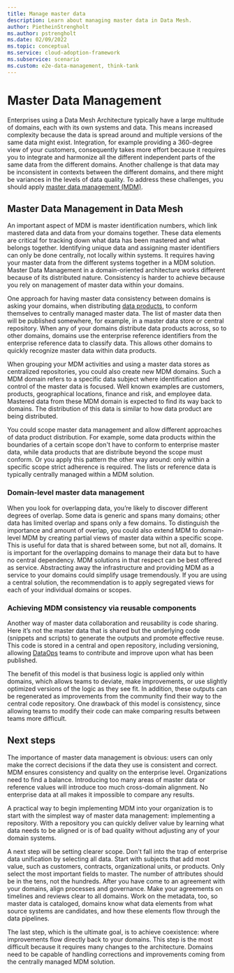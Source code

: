 ```yaml
---
title: Manage master data
description: Learn about managing master data in Data Mesh.
author: PietheinStrengholt
ms.author: pstrengholt
ms.date: 02/09/2022
ms.topic: conceptual
ms.service: cloud-adoption-framework
ms.subservice: scenario
ms.custom: e2e-data-management, think-tank
---
```


# Master Data Management

Enterprises using a Data Mesh Architecture typically have a large multitude of domains, each with its own systems and data. This means increased complexity because the data is spread around and multiple versions of the same data might exist. Integration, for example providing a 360-degree view of your customers, consequently takes more effort because it requires you to integrate and harmonize all the different independent parts of the same data from the different domains. Another challenge is that data may be inconsistent in contexts between the different domains, and there might be variances in the levels of data quality. To address these challenges, you should apply [master data management (MDM)](../govern-master-data.md).

## Master Data Management in Data Mesh

An important aspect of MDM is master identification numbers, which link mastered data and data from your domains together. These data elements are critical for tracking down what data has been mastered and what belongs together. Identifying unique data and assigning master identifiers can only be done centrally, not locally within systems. It requires having your master data from the different systems together in a MDM solution. Master Data Management in a domain-oriented architecture works different because of its distributed nature. Consistency is harder to achieve because you rely on management of master data within your domains.

One approach for having master data consistency between domains is asking your domains, when distributing [data products](./data-landing-zone-data-products.md), to conform themselves to centrally managed master data. The list of master data then will be published somewhere, for example, in a master data store or central repository. When any of your domains distribute data products across, so to other domains, domains use the enterprise reference identifiers from the enterprise reference data to classify data. This allows other domains to quickly recognize master data within data products.

When grouping your MDM activities and using a master data stores as centralized repositories, you could also create new MDM domains. Such a MDM domain refers to a specific data subject where identification and control of the master data is focused. Well known examples are customers, products, geographical locations, finance and risk, and employee data. Mastered data from these MDM domain is expected to find its way back to domains. The distribution of this data is similar to how data product are being distributed.

You could scope master data management and allow different approaches of data product distribution. For example, some data products within the boundaries of a certain scope don't have to conform to enterprise master data, while data products that are distribute beyond the scope must conform. Or you apply this pattern the other way around: only within a specific scope strict adherence is required. The lists or reference data is typically centrally managed within a MDM solution.

### Domain-level master data management

When you look for overlapping data, you’re likely to discover different degrees of overlap. Some data is generic and spans many domains; other data has limited overlap and spans only a few domains. To distinguish the importance and amount of overlap, you could also extend MDM to domain-level MDM by creating partial views of master data within a specific scope. This is useful for data that is shared between some, but not all, domains. It is important for the overlapping domains to manage their data but to have no central dependency. MDM solutions in that respect can be best offered as service. Abstracting away the infrastructure and providing MDM as a service to your domains could simplify usage tremendously. If you are using a central solution, the recommendation is to apply segregated views for each of your individual domains or scopes.

### Achieving MDM consistency via reusable components

Another way of master data collaboration and reusability is code sharing. Here it’s not the master data that is shared but the underlying code (snippets and scripts) to generate the outputs and promote effective reuse. This code is stored in a central and open repository, including versioning, allowing [DataOps](./data-mesh-dataops.md) teams to contribute and improve upon what has been published.

The benefit of this model is that business logic is applied only within domains, which allows teams to deviate, make improvements, or use slightly optimized versions of the logic as they see fit. In addition, these outputs can be regenerated as improvements from the community find their way to the central code repository. One drawback of this model is consistency, since allowing teams to modify their code can make
comparing results between teams more difficult.

## Next steps

The importance of master data management is obvious: users can only make the correct decisions if the data they use is consistent and correct. MDM ensures consistency and quality on the enterprise level. Organizations need to find a balance. Introducing too many areas of master data or reference values will introduce too much cross-domain alignment. No enterprise data at all makes it impossible to compare any results.

A practical way to begin implementing MDM into your organization is to start with the simplest way of master data management: implementing a repository. With a repository you can quickly deliver value by learning what data needs to be aligned or is of bad quality without adjusting any of your domain systems.

A next step will be setting clearer scope. Don't fall into the trap of enterprise data unification by selecting all data. Start with subjects that add most value, such as customers, contracts, organizational units, or products. Only select the most important fields to master. The number of attributes should be in the tens, not the hundreds. After you have come to an agreement with your domains, align processes and governance. Make your agreements on timelines and reviews clear to all domains. Work on the metadata, too, so master data is cataloged, domains know what data elements from what source systems are candidates, and how these elements flow through the data pipelines.

The last step, which is the ultimate goal, is to achieve coexistence: where improvements flow directly back to your domains. This step is the most difficult because it requires many changes to the architecture. Domains need to be capable of handling corrections and improvements coming from the centrally managed MDM solution.

